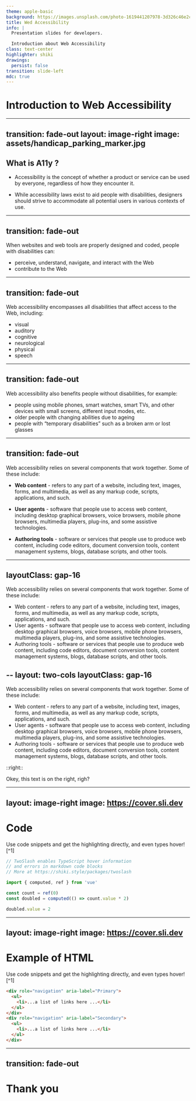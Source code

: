 ```yaml
---
theme: apple-basic
background: https://images.unsplash.com/photo-1619441207978-3d326c46e2c9?q=80&w=2069&auto=format&fit=crop&ixlib=rb-4.0.3&ixid=M3wxMjA3fDB8MHxwaG90by1wYWdlfHx8fGVufDB8fHx8fA%3D%3D
title: Wed Accessibility
info: |
  Presentation slides for developers.

  Introduction about Web Accessibility
class: text-center
highlighter: shiki
drawings:
  persist: false
transition: slide-left
mdc: true
---
```


# Introduction to Web Accessibility


---
transition: fade-out
layout: image-right
image: assets/handicap_parking_marker.jpg
---

## What is A11y ?

- Accessibility is the concept of whether a product or service can be used by everyone, regardless of how they encounter it.

- While accessibility laws exist to aid people with disabilities, designers should strive to accommodate all potential users in various contexts of use.


---
transition: fade-out
---


 When websites and web tools are properly designed and coded, people with disabilities can:

- perceive, understand, navigate, and interact with the Web
- contribute to the Web


---
transition: fade-out
---

Web accessibility encompasses all disabilities that affect access to the Web, including:

  - visual
  - auditory
  - cognitive
  - neurological
  - physical
  - speech


---
transition: fade-out
---

Web accessibility also benefits people without disabilities, for example:

- people using mobile phones, smart watches, smart TVs, and other devices with small screens, different input modes, etc.
- older people with changing abilities due to ageing
- people with “temporary disabilities” such as a broken arm or lost glasses


---
transition: fade-out
---

Web accessibility relies on several components that work together. Some of these include:

- **Web content** - refers to any part of a website, including text, images, forms, and multimedia, as well as any markup code, scripts, applications, and such.

- **User agents** - software that people use to access web content, including desktop graphical browsers, voice browsers, mobile phone browsers, multimedia players, plug-ins, and some assistive technologies.

- **Authoring tools** - software or services that people use to produce web content, including code editors, document conversion tools, content management systems, blogs, database scripts, and other tools.

---
layoutClass: gap-16
---

Web accessibility relies on several components that work together. Some of these include:

- Web content - refers to any part of a website, including text, images, forms, and multimedia, as well as any markup code, scripts, applications, and such.
- User agents - software that people use to access web content, including desktop graphical browsers, voice browsers, mobile phone browsers, multimedia players, plug-ins, and some assistive technologies.
- Authoring tools - software or services that people use to produce web content, including code editors, document conversion tools, content management systems, blogs, database scripts, and other tools.

--
layout: two-cols
layoutClass: gap-16
---


Web accessibility relies on several components that work together. Some of these include:

- Web content - refers to any part of a website, including text, images, forms, and multimedia, as well as any markup code, scripts, applications, and such.
- User agents - software that people use to access web content, including desktop graphical browsers, voice browsers, mobile phone browsers, multimedia players, plug-ins, and some assistive technologies.
- Authoring tools - software or services that people use to produce web content, including code editors, document conversion tools, content management systems, blogs, database scripts, and other tools.


::right::

Okey, this text is on the right, righ?

---
layout: image-right
image: https://cover.sli.dev
---

# Code

Use code snippets and get the highlighting directly, and even types hover![^1]

```ts {all|5|7|7-8|10|all} twoslash
// TwoSlash enables TypeScript hover information
// and errors in markdown code blocks
// More at https://shiki.style/packages/twoslash

import { computed, ref } from 'vue'

const count = ref(0)
const doubled = computed(() => count.value * 2)

doubled.value = 2
```

---
layout: image-right
image: https://cover.sli.dev
---

# Example of HTML

Use code snippets and get the highlighting directly, and even types hover![^1]

```html {all|1|3|6|all} twoslash
<div role="navigation" aria-label="Primary">
  <ul>
    <li>...a list of links here ...</li>
  </ul>
</div>
<div role="navigation" aria-label="Secondary">
  <ul>
    <li>...a list of links here ...</li>
  </ul>
</div>
```


---
transition: fade-out
---

# Thank you
